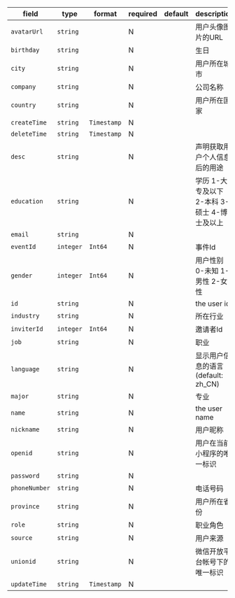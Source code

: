 | field | type | format | required | default | description |
|---|---|---|---|---|---|
| `avatarUrl` | `string` |  | N |  | 用户头像图片的URL |
| `birthday` | `string` |  | N |  | 生日 |
| `city` | `string` |  | N |  | 用户所在城市 |
| `company` | `string` |  | N |  | 公司名称 |
| `country` | `string` |  | N |  | 用户所在国家 |
| `createTime` | `string` | `Timestamp` | N |  |  |
| `deleteTime` | `string` | `Timestamp` | N |  |  |
| `desc` | `string` |  | N |  | 声明获取用户个人信息后的用途 |
| `education` | `string` |  | N |  | 学历 1-大专及以下 2-本科 3-硕士 4-博士及以上 |
| `email` | `string` |  | N |  |
| `eventId` | `integer` | `Int64` | N |  | 事件Id |
| `gender` | `integer` | `Int64` | N |  | 用户性别 0-未知 1-男性 2-女性 |
| `id` | `string` |  | N |  | the user id |
| `industry` | `string` |  | N |  | 所在行业 |
| `inviterId` | `integer` | `Int64` | N |  | 邀请者Id |
| `job` | `string` |  | N |  | 职业 |
| `language` | `string` |  | N |  | 显示用户信息的语言(default: zh_CN) |
| `major` | `string` |  | N |  | 专业 |
| `name` | `string` |  | N |  | the user name |
| `nickname` | `string` |  | N |  | 用户昵称 |
| `openid` | `string` |  | N |  | 用户在当前小程序的唯一标识 |
| `password` | `string` |  | N |  |
| `phoneNumber` | `string` |  | N |  | 电话号码 |
| `province` | `string` |  | N |  | 用户所在省份 |
| `role` | `string` |  | N |  | 职业角色 |
| `source` | `string` |  | N |  | 用户来源 |
| `unionid` | `string` |  | N |  | 微信开放平台帐号下的唯一标识 |
| `updateTime` | `string` | `Timestamp` | N |  |  |
